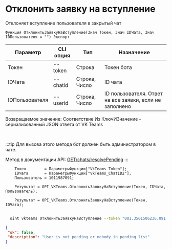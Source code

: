 ﻿---
sidebar_position: 11
---

# Отклонить заявку на вступление
 Отклоняет вступление пользователя в закрытый чат



`Функция ОтклонитьЗаявкуНаВступление(Знач Токен, Знач IDЧата, Знач IDПользователя = "") Экспорт`

  | Параметр | CLI опция | Тип | Назначение |
  |-|-|-|-|
  | Токен | --token | Строка | Токен бота |
  | IDЧата | --chatid | Строка, Число | ID чата |
  | IDПользователя | --userid | Строка, Число | ID пользователя. Ответ на все заявки, если не заполнено |

  
  Возвращаемое значение:   Соответствие Из КлючИЗначение - сериализованный JSON ответа от VK Teams

<br/>

:::tip
Для вызова этого метода бот должен быть администратором в чате.

 Метод в документации API: [GET ​​/chats/resolvePending](https://teams.vk.com/botapi/#/chats/get_chats_resolvePending)
:::
<br/>


```bsl title="Пример кода"
    Токен        = ПараметрыФункции["VkTeams_Token"];
    IDЧата       = ПараметрыФункции["VkTeams_ChatID2"];
    Пользователь = 1011987091;

    Результат = OPI_VKTeams.ОтклонитьЗаявкуНаВступление(Токен, IDЧата, Пользователь);

    Результат = OPI_VKTeams.ОтклонитьЗаявкуНаВступление(Токен, IDЧата);
```



```sh title="Пример команды CLI"
    
  oint vkteams ОтклонитьЗаявкуНаВступление --token "001.3501506236.091..." --chatid "689203963@chat.agent" --userid %userid%

```

```json title="Результат"
{
 "ok": false,
 "description": "User is not pending or nobody in pending list"
}
```

